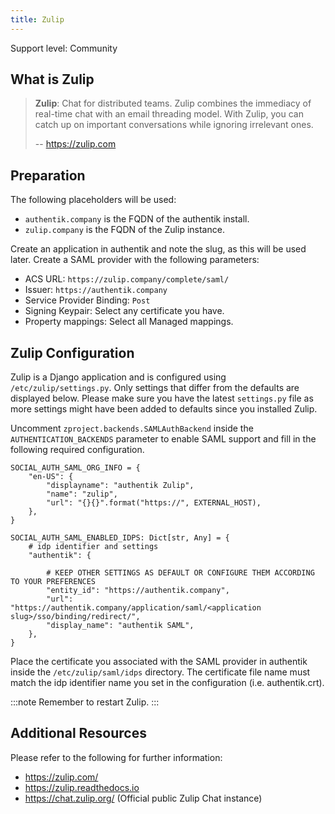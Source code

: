 ```yaml
---
title: Zulip
---
```


<span class="badge badge--secondary">Support level: Community</span>

## What is Zulip

> **Zulip**: Chat for distributed teams. Zulip combines the immediacy of real-time chat with an email threading model.
> With Zulip, you can catch up on important conversations while ignoring irrelevant ones.
>
> -- https://zulip.com

## Preparation

The following placeholders will be used:

-   `authentik.company` is the FQDN of the authentik install.
-   `zulip.company` is the FQDN of the Zulip instance.

Create an application in authentik and note the slug, as this will be used later. Create a SAML provider with the following parameters:

-   ACS URL: `https://zulip.company/complete/saml/`
-   Issuer: `https://authentik.company`
-   Service Provider Binding: `Post`
-   Signing Keypair: Select any certificate you have.
-   Property mappings: Select all Managed mappings.

## Zulip Configuration

Zulip is a Django application and is configured using `/etc/zulip/settings.py`. Only settings that differ
from the defaults are displayed below. Please make sure you have the latest `settings.py` file as more settings
might have been added to defaults since you installed Zulip.

Uncomment `zproject.backends.SAMLAuthBackend` inside the `AUTHENTICATION_BACKENDS` parameter to enable SAML support
and fill in the following required configuration.

```
SOCIAL_AUTH_SAML_ORG_INFO = {
    "en-US": {
        "displayname": "authentik Zulip",
        "name": "zulip",
        "url": "{}{}".format("https://", EXTERNAL_HOST),
    },
}

SOCIAL_AUTH_SAML_ENABLED_IDPS: Dict[str, Any] = {
    # idp identifier and settings
    "authentik": {

	    # KEEP OTHER SETTINGS AS DEFAULT OR CONFIGURE THEM ACCORDING TO YOUR PREFERENCES
        "entity_id": "https://authentik.company",
        "url": "https://authentik.company/application/saml/<application slug>/sso/binding/redirect/",
        "display_name": "authentik SAML",
    },
}

```

Place the certificate you associated with the SAML provider in authentik inside the `/etc/zulip/saml/idps` directory.
The certificate file name must match the idp identifier name you set in the configuration (i.e. authentik.crt).

:::note
Remember to restart Zulip.
:::

## Additional Resources

Please refer to the following for further information:

-   https://zulip.com/
-   https://zulip.readthedocs.io
-   https://chat.zulip.org/ (Official public Zulip Chat instance)
